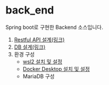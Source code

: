 # back_end
Spring boot로 구현한 Backend 소스입니다.

1. [Restful API 설계(링크)](https://github.com/PinchHitter-HomeRun/docs/blob/master/RestAPIList.md)
2. [DB 설계(링크)](https://github.com/PinchHitter-HomeRun/docs/blob/master/images/pinch-hit-erd.png)
3. 환경 구성
    - [wsl2 설치 및 설정](https://codeburst.io/how-to-install-windows-subsystem-for-linux-2-wsl2-cbdd835612fb)
    - [Docker Desktop 설치 및 설정](https://docs.microsoft.com/ko-kr/windows/wsl/tutorials/wsl-containers)
    - MariaDB 구성